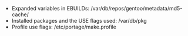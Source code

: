 - Expanded variables in EBUILDs: /var/db/repos/gentoo/metadata/md5-cache/
- Installed packages and the USE flags used: /var/db/pkg
- Profile use flags: /etc/portage/make.profile
